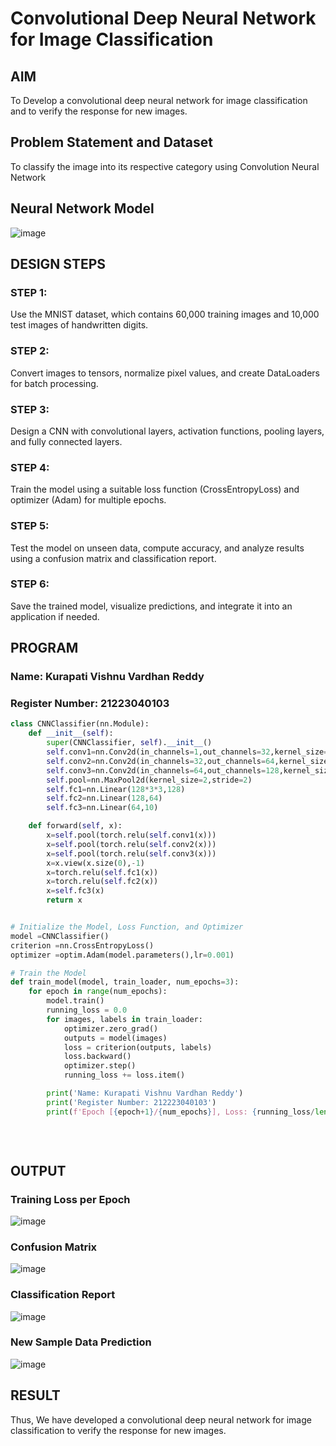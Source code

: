 # Convolutional Deep Neural Network for Image Classification

## AIM

To Develop a convolutional deep neural network for image classification and to verify the response for new images.

## Problem Statement and Dataset

To classify the image into its respective category using Convolution Neural Network
## Neural Network Model

![image](https://github.com/user-attachments/assets/acb92196-8a29-40c9-9505-82bf31af77b3)

## DESIGN STEPS

### STEP 1:
Use the MNIST dataset, which contains 60,000 training images and 10,000 test images of handwritten digits.

### STEP 2:
Convert images to tensors, normalize pixel values, and create DataLoaders for batch processing.

### STEP 3:
Design a CNN with convolutional layers, activation functions, pooling layers, and fully connected layers.

### STEP 4:
Train the model using a suitable loss function (CrossEntropyLoss) and optimizer (Adam) for multiple epochs.

### STEP 5:
Test the model on unseen data, compute accuracy, and analyze results using a confusion matrix and classification report.

### STEP 6:
Save the trained model, visualize predictions, and integrate it into an application if needed.



## PROGRAM

### Name: Kurapati Vishnu Vardhan Reddy
### Register Number: 21223040103
```python
class CNNClassifier(nn.Module):
    def __init__(self):
        super(CNNClassifier, self).__init__()
        self.conv1=nn.Conv2d(in_channels=1,out_channels=32,kernel_size=3,padding=1)
        self.conv2=nn.Conv2d(in_channels=32,out_channels=64,kernel_size=3,padding=1)
        self.conv3=nn.Conv2d(in_channels=64,out_channels=128,kernel_size=3,padding=1)
        self.pool=nn.MaxPool2d(kernel_size=2,stride=2)
        self.fc1=nn.Linear(128*3*3,128)
        self.fc2=nn.Linear(128,64)
        self.fc3=nn.Linear(64,10)

    def forward(self, x):
        x=self.pool(torch.relu(self.conv1(x)))
        x=self.pool(torch.relu(self.conv2(x)))
        x=self.pool(torch.relu(self.conv3(x)))
        x=x.view(x.size(0),-1)
        x=torch.relu(self.fc1(x))
        x=torch.relu(self.fc2(x))
        x=self.fc3(x)
        return x



```

```python
# Initialize the Model, Loss Function, and Optimizer
model =CNNClassifier()
criterion =nn.CrossEntropyLoss()
optimizer =optim.Adam(model.parameters(),lr=0.001)

```

```python
# Train the Model
def train_model(model, train_loader, num_epochs=3):
    for epoch in range(num_epochs):
        model.train()
        running_loss = 0.0
        for images, labels in train_loader:
            optimizer.zero_grad()
            outputs = model(images)
            loss = criterion(outputs, labels)
            loss.backward()
            optimizer.step()
            running_loss += loss.item()

        print('Name: Kurapati Vishnu Vardhan Reddy')
        print('Register Number: 212223040103')
        print(f'Epoch [{epoch+1}/{num_epochs}], Loss: {running_loss/len(train_loader):.4f}')
        
        
        

```

## OUTPUT
### Training Loss per Epoch

![image](https://github.com/user-attachments/assets/85f92916-baa7-453d-b900-bcc6a5ec5fb3)

### Confusion Matrix

![image](https://github.com/user-attachments/assets/8f28020b-8b36-4ba6-8bbd-d7f3ead68e61)

### Classification Report

![image](https://github.com/user-attachments/assets/6e1d86b6-13f9-4dd7-9607-0bd8186bd40c)


### New Sample Data Prediction

![image](https://github.com/user-attachments/assets/f563bade-4375-413c-8f0f-9f1f258a7452)

## RESULT
Thus, We have developed a convolutional deep neural network for image classification to verify the response for new images.
